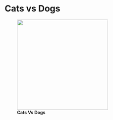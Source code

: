 # Cats vs Dogs

<figure>
<img src="https://github.com/user-attachments/assets/16c72227-3b7a-4eab-9d0c-cf567d29662e" width="292.5"/>
<figcaption><b>Cats Vs Dogs</b></figcaption><p>&nbsp;</p>
</figure>
